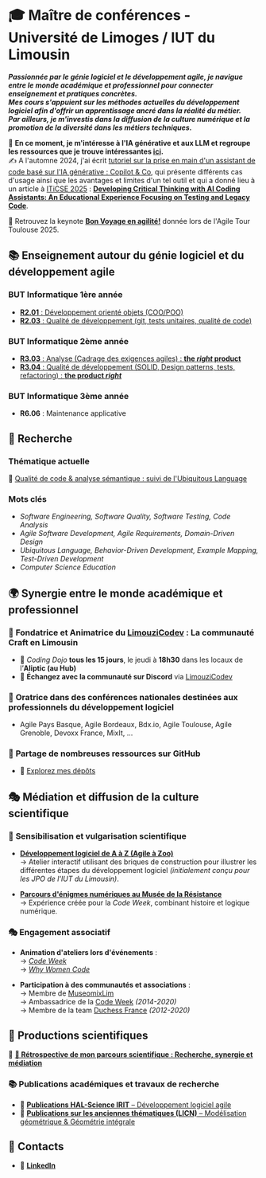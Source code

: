 # 🎓 Maître de conférences - Université de Limoges / IUT du Limousin  

***Passionnée par le génie logiciel et le développement agile, je navigue entre le monde académique et professionnel pour connecter enseignement et pratiques concrètes.  
Mes cours s'appuient sur les méthodes actuelles du développement logiciel afin d'offrir un apprentissage ancré dans la réalité du métier.  
Par ailleurs, je m'investis dans la diffusion de la culture numérique et la promotion de la diversité dans les métiers techniques.***  

🌱 **En ce moment, je m'intéresse à l'IA générative et aux LLM et regroupe les ressources que je trouve intéressantes [ici](https://github.com/iblasquez/ia-generative).**  
✍️ A l'automne 2024, j'ai écrit [tutoriel sur la prise en main d'un assistant de code basé sur l'IA générative : Copilot & Co](https://github.com/iblasquez/tuto-copilot-genai), qui présente différents cas d'usage ainsi que les avantages et limites d'un tel outil et qui a donné lieu à un article à [ITiCSE 2025](https://iticse.acm.org/2025) :  **[Developing Critical Thinking with AI Coding Assistants: An Educational Experience Focusing on Testing and Legacy Code](https://dl.acm.org/doi/10.1145/3724363.3729050)**.

🎤 Retrouvez la keynote **[Bon Voyage en agilité!](https://github.com/iblasquez/bon-voyage-en-agilite)** donnée lors de l'Agile Tour Toulouse 2025.

## 📚 Enseignement autour du génie logiciel et du développement agile  

### BUT Informatique 1ère année  

- [**R2.01** : Développement orienté objets (COO/POO)](https://github.com/iblasquez/enseignement-but1-developpement)  
- [**R2.03** : Qualité de développement (git, tests unitaires, qualité de code)](https://github.com/iblasquez/enseignement-but1-developpement)  

### BUT Informatique 2ème année  

- [**R3.03** : Analyse (Cadrage des exigences agiles) : **the *right* product**](https://github.com/iblasquez/enseignement-but2-developpement/blob/master/R303_Analyse_CadrageAgile.md)  
- [**R3.04** : Qualité de développement (SOLID, Design patterns, tests, refactoring) : **the product *right***](https://github.com/iblasquez/enseignement-but2-developpement/blob/master/R304_QualiteDeveloppement.md)  

### BUT Informatique 3ème année  

- **R6.06** : Maintenance applicative  

## 🔬 Recherche  

### Thématique actuelle  

📌 [Qualité de code & analyse sémantique : suivi de l'Ubiquitous Language](https://github.com/iblasquez/ubiquitous-langage-code-quality)  

### Mots clés

- *Software Engineering, Software Quality, Software Testing, Code Analysis*  
- *Agile Software Development, Agile Requirements, Domain-Driven Design*  
- *Ubiquitous Language, Behavior-Driven Development, Example Mapping, Test-Driven Development*  
- *Computer Science Education*  

## 🌍 **Synergie entre le monde académique et professionnel**  

### 🚀 **Fondatrice et Animatrice du [LimouziCodev](https://limouzico.dev/) : La communauté Craft en Limousin**  

- 📍 *Coding Dojo* **tous les 15 jours**, le jeudi à **18h30** dans les locaux de l’**Aliptic (au Hub)**  
- 💬 **Échangez avec la communauté sur Discord** via [LimouziCodev](https://limouzico.dev/)  

### 🎤 **Oratrice dans des conférences nationales destinées aux professionnels du développement logiciel**  

- Agile Pays Basque, Agile Bordeaux, Bdx.io, Agile Toulouse, Agile Grenoble, Devoxx France, MixIt, ...  

### 📂 **Partage de nombreuses ressources sur GitHub**  

- 🔗 [Explorez mes dépôts](https://github.com/iblasquez?tab=repositories)  

## 🎭 **Médiation et diffusion de la culture scientifique**  

### 🎨 **Sensibilisation et vulgarisation scientifique**  

- [**Développement logiciel de A à Z (Agile à Zoo)**](https://www.youtube.com/watch?v=ynZ4bui4O8M)  
  → Atelier interactif utilisant des briques de construction pour illustrer les différentes étapes du développement logiciel *(initialement conçu pour les JPO de l'IUT du Limousin)*.  

- [**Parcours d'énigmes numériques au Musée de la Résistance**](https://codeweek.eu/blog/code-week-in-limoges-a-sabotage-mission)  
  → Expérience créée pour la *Code Week*, combinant histoire et logique numérique.  

### 🎭 **Engagement associatif**  

- **Animation d'ateliers lors d'événements** :  
  → [*Code Week*](https://codeweek.eu)  
  → [*Why Women Code*](https://www.youtube.com/watch?v=ynZ4bui4O8M)  

- **Participation à des communautés et associations** :  
  → Membre de [MuseomixLim](https://www.museomixlim.fr)  
  → Ambassadrice de la [Code Week](https://codeweek.eu/community?country_iso=FR) *(2014-2020)*  
  → Membre de la team [Duchess France](https://www.duchess-france.fr/) *(2012-2020)*  

## 📄 **Productions scientifiques**  

🔎 **[📑 Rétrospective de mon parcours scientifique : Recherche, synergie et médiation](parcoursScientifiqueNumerique.md)**  

### 📚 **Publications académiques et travaux de recherche**  

- 📰 [**Publications HAL-Science IRIT** – Développement logiciel agile](https://hal.science/IRIT/search/index/q/*/authFullName_s/Isabelle%20Blasquez)  
- 📐 [**Publications sur les anciennes thématiques (LICN)** – Modélisation géométrique & Géométrie intégrale](https://iblasquez.github.io)  

<!-- - 🔗 [🌍 ORCID](https://orcid.org/0009-0001-1529-7885) -->  

## 📌 Contacts  

- 🔗 [**LinkedIn**](https://www.linkedin.com/in/isabelle-blasquez-9b377023)  
<!-- - 📄 [**CV court**](CV_Blasquez.pdf)  -->

